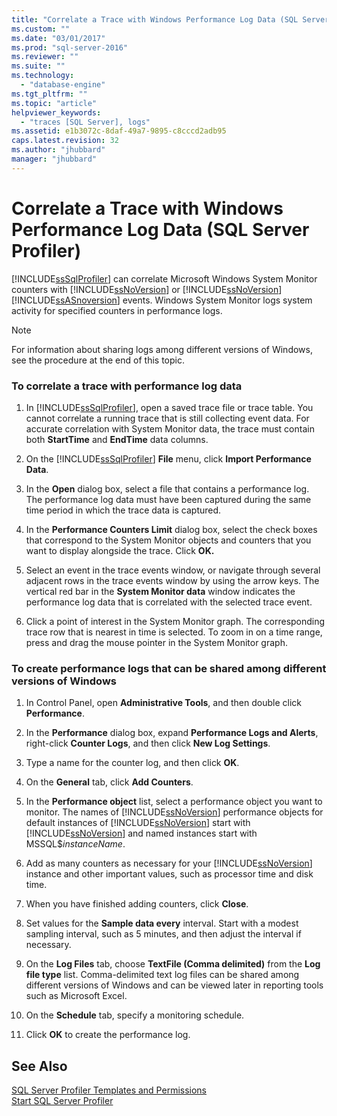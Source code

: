 ```yaml
---
title: "Correlate a Trace with Windows Performance Log Data (SQL Server Profiler) | Microsoft Docs"
ms.custom: ""
ms.date: "03/01/2017"
ms.prod: "sql-server-2016"
ms.reviewer: ""
ms.suite: ""
ms.technology: 
  - "database-engine"
ms.tgt_pltfrm: ""
ms.topic: "article"
helpviewer_keywords: 
  - "traces [SQL Server], logs"
ms.assetid: e1b3072c-8daf-49a7-9895-c8cccd2adb95
caps.latest.revision: 32
ms.author: "jhubbard"
manager: "jhubbard"
---
```

# Correlate a Trace with Windows Performance Log Data (SQL Server Profiler)
  [!INCLUDE[ssSqlProfiler](../../analysis-services/data-mining/includes/sssqlprofiler-md.md)] can correlate Microsoft Windows System Monitor counters with [!INCLUDE[ssNoVersion](../../advanced-analytics/r-services/includes/ssnoversion-md.md)] or [!INCLUDE[ssNoVersion](../../advanced-analytics/r-services/includes/ssnoversion-md.md)] [!INCLUDE[ssASnoversion](../../analysis-services/includes/ssasnoversion-md.md)] events. Windows System Monitor logs system activity for specified counters in performance logs.  
  
> [!NOTE]  
>  For information about sharing logs among different versions of Windows, see the procedure at the end of this topic.  
  
### To correlate a trace with performance log data  
  
1.  In [!INCLUDE[ssSqlProfiler](../../analysis-services/data-mining/includes/sssqlprofiler-md.md)], open a saved trace file or trace table. You cannot correlate a running trace that is still collecting event data. For accurate correlation with System Monitor data, the trace must contain both **StartTime** and **EndTime** data columns.  
  
2.  On the [!INCLUDE[ssSqlProfiler](../../analysis-services/data-mining/includes/sssqlprofiler-md.md)] **File** menu, click **Import Performance Data**.  
  
3.  In the **Open** dialog box, select a file that contains a performance log. The performance log data must have been captured during the same time period in which the trace data is captured.  
  
4.  In the **Performance Counters Limit** dialog box, select the check boxes that correspond to the System Monitor objects and counters that you want to display alongside the trace. Click **OK.**  
  
5.  Select an event in the trace events window, or navigate through several adjacent rows in the trace events window by using the arrow keys. The vertical red bar in the **System Monitor data** window indicates the performance log data that is correlated with the selected trace event.  
  
6.  Click a point of interest in the System Monitor graph. The corresponding trace row that is nearest in time is selected. To zoom in on a time range, press and drag the mouse pointer in the System Monitor graph.  
  
### To create performance logs that can be shared among different versions of Windows  
  
1.  In Control Panel, open **Administrative Tools**, and then double click **Performance**.  
  
2.  In the **Performance** dialog box, expand **Performance Logs and Alerts**, right-click **Counter Logs**, and then click **New Log Settings**.  
  
3.  Type a name for the counter log, and then click **OK**.  
  
4.  On the **General** tab, click **Add Counters**.  
  
5.  In the **Performance object** list, select a performance object you want to monitor. The names of [!INCLUDE[ssNoVersion](../../advanced-analytics/r-services/includes/ssnoversion-md.md)] performance objects for default instances of [!INCLUDE[ssNoVersion](../../advanced-analytics/r-services/includes/ssnoversion-md.md)] start with [!INCLUDE[ssNoVersion](../../advanced-analytics/r-services/includes/ssnoversion-md.md)] and named instances start with MSSQL$*instanceName*.  
  
6.  Add as many counters as necessary for your [!INCLUDE[ssNoVersion](../../advanced-analytics/r-services/includes/ssnoversion-md.md)] instance and other important values, such as processor time and disk time.  
  
7.  When you have finished adding counters, click **Close**.  
  
8.  Set values for the **Sample data every** interval. Start with a modest sampling interval, such as 5 minutes, and then adjust the interval if necessary.  
  
9. On the **Log Files** tab, choose **TextFile (Comma delimited)** from the **Log file type** list. Comma-delimited text log files can be shared among different versions of Windows and can be viewed later in reporting tools such as Microsoft Excel.  
  
10. On the **Schedule** tab, specify a monitoring schedule.  
  
11. Click **OK** to create the performance log.  
  
## See Also  
 [SQL Server Profiler Templates and Permissions](../../tools/sql-server-profiler/sql-server-profiler-templates-and-permissions.md)   
 [Start SQL Server Profiler](../../tools/sql-server-profiler/start-sql-server-profiler.md)  
  
  